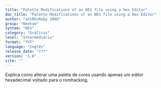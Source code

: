 ```yaml
---
title: "Palette Modifications of an NES file using a Hex Editor"
doc_title: "Palette Modifications of an NES file using a Hex Editor"
author: "aStROcReEp 2000"
group: "Nenhum"
system: "NES"
category: "Gráficos"
level: "Intermediário"
format: "TXT"
language: "Inglês"
release_date: "???"
version: "1.8"
site: ""
---
```

Explica como alterar uma paleta de cores usando apenas um editor hexadecimal voltado para o romhacking.